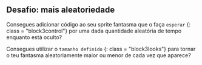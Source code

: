 ## Desafio: mais aleatoriedade

Consegues adicionar código ao seu sprite fantasma que o faça ` esperar ` {: class = "block3control"} por uma dada quantidade aleatória de tempo enquanto está oculto?

Consegues utilizar o ` tamanho definido ` {: class = "block3looks"} para tornar o teu fantasma aleatoriamente maior ou menor de cada vez que aparece?